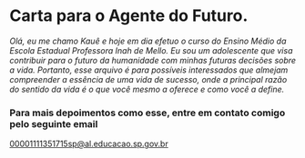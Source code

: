 # **Carta para o Agente do Futuro.**

*Olá, eu me chamo Kauê e hoje em dia efetuo o curso do Ensino Médio da Escola Estadual Professora Inah de Mello. Eu sou um adolescente que visa contribuir para o futuro da humanidade com minhas futuras decisões sobre a vida. Portanto, esse arquivo é para possíveis interessados que almejam compreender a essência de uma vida de sucesso, onde a principal razão do sentido da vida é o que você mesmo a oferece e como você a define.*

### **Para mais depoimentos como esse, entre em contato comigo pelo seguinte email**

<00001111351715sp@al.educacao.sp.gov.br>

